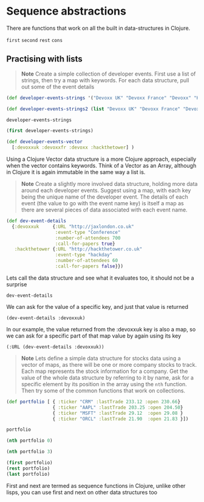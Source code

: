 # Sequence abstractions

There are functions that work on all the built in data-structures in Clojure.

`first`
`second`
`rest`
`cons`

## Practising with lists

> **Note** Create a simple collection of developer events.  First use a list of strings, then try a map with keywords.  For each data structure, pull out some of the event details

```clojure
(def developer-events-strings '("Devoxx UK" "Devoxx France" "Devoxx" "Hack the Tower"))

(def developer-events-strings2 (list "Devoxx UK" "Devoxx France" "Devoxx" "Hack the Tower"))

developer-events-strings

(first developer-events-strings)

(def developer-events-vector
  [:devoxxuk :devoxxfr :devoxx :hackthetower] )
```

Using a Clojure Vector data structure is a more Clojure approach, especially when the vector contains keywords.  Think of a Vector as an Array, although in Clojure it is again immutable in the same way a list is.

> **Note** Create a slightly more involved data structure, holding more data around each developer events.  Suggest using a map, with each key being the unique name of the developer event.
The details of each event (the value to go with the event name key) is itself a map as there are several pieces of data associated with each event name.

```clojure
(def dev-event-details
  {:devoxxuk     {:URL "http://jaxlondon.co.uk"
                  :event-type "Conference"
                  :number-of-attendees 700
                  :call-for-papers true}
   :hackthetower {:URL "http://hackthetower.co.uk"
                  :event-type "hackday"
                  :number-of-attendees 60
                  :call-for-papers false}})
```

Lets call the data structure and see what it evaluates too, it should not be a surprise

```
dev-event-details
```

We can ask for the value of a specific key, and just that value is returned

```
(dev-event-details :devoxxuk)
```

In our example, the value returned from the :devoxxuk key is also a map, so we can ask for a specific part of that map value by again using its key

```
(:URL (dev-event-details :devoxxuk))
```

> **Note** Lets define a simple data structure for stocks data using a vector of maps, as there will be one or more company stocks to track.  Each map represents the stock information for a company.  Get the value of the whole data structure by referring to it by name, ask for a specific element by its position in the array using the `nth` function.  Then try some of the common functions that work on collections.

```clojure
(def portfolio [ { :ticker "CRM" :lastTrade 233.12 :open 230.66}
                 { :ticker "AAPL" :lastTrade 203.25 :open 204.50}
                 { :ticker "MSFT" :lastTrade 29.12  :open 29.08 }
                 { :ticker "ORCL" :lastTrade 21.90  :open 21.83 }])

portfolio

(nth portfolio 0)

(nth portfolio 3)

(first portfolio)
(rest portfolio)
(last portfolio)
```

  First and next are termed as sequence functions in Clojure, unlike other lisps, you can use first and next on other data structures too
